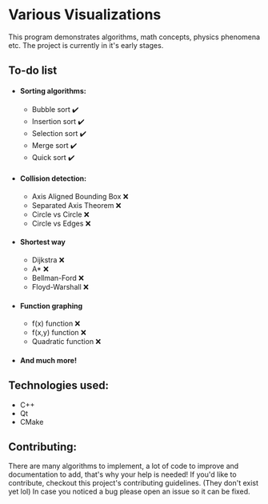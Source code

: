 # Various Visualizations

This program demonstrates algorithms, math concepts, physics phenomena etc.
The project is currently in it's early stages.

## To-do list
- #### Sorting algorithms:
  - Bubble sort ✔️
  - Insertion sort ✔️
  - Selection sort ✔️
  - Merge sort ✔️
  - Quick sort ✔️
- #### Collision detection:
  - Axis Aligned Bounding Box ❌
  - Separated Axis Theorem ❌
  - Circle vs Circle ❌
  - Circle vs Edges ❌
- #### Shortest way
  - Dijkstra ❌
  - A* ❌
  - Bellman-Ford ❌
  - Floyd-Warshall ❌
- #### Function graphing
  - f(x) function ❌
  - f(x,y) function ❌
  - Quadratic function ❌
- #### And much more!
## Technologies used:
  - C++
  - Qt
  - CMake
## Contributing:
  There are many algorithms to implement, a lot of code to improve and documentation to add, that's why your help is needed!
  If you'd like to contribute, checkout this project's contributing guidelines. (They don't exist yet lol)
  In case you noticed a bug please open an issue so it can be fixed.
  
  
